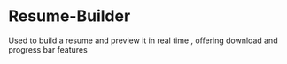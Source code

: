 # Resume-Builder
Used to build a resume and preview it in real time , offering download and progress bar features
